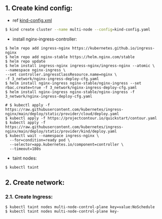 ## 1. Create kind config:
- ref [kind-config.xml](https://kind.sigs.k8s.io/docs/user/configuration)
```sh
$ kind create cluster --name multi-node --config=kind-config.yaml
```
- install nginx-ingress-controller:
```shell
$ helm repo add ingress-nginx https://kubernetes.github.io/ingress-nginx
$ helm repo add nginx-stable https://helm.nginx.com/stable
$ helm repo update
$ helm install ingress-nginx ingress-nginx/ingress-nginx --atomic \
--namespace nginx-ingress \
--set controller.ingressClassResource.name=nginx \
-f 3_network/nginx-ingress-deploy-cfg.yaml
$ helm install nginx-ingress nginx-stable/nginx-ingress --set rbac.create=true -f 3_network/nginx-ingress-deploy-cfg.yaml
$ helm install nginx-ingress nginx-stable/nginx-ingress -f 3_network/nginx-ingress-deploy-cfg.yaml

# $ kubectl apply -f https://raw.githubusercontent.com/kubernetes/ingress-nginx/main/deploy/static/provider/cloud/deploy.yaml
$ kubectl apply -f https://projectcontour.io/quickstart/contour.yaml
$ kubectl apply -f https://raw.githubusercontent.com/kubernetes/ingress-nginx/main/deploy/static/provider/kind/deploy.yaml
$ kubectl wait --namespace ingress-nginx \
  --for=condition=ready pod \
  --selector=app.kubernetes.io/component=controller \
  --timeout=180s
```
- taint nodes:
```shell
$ kubectl taint 
```
## 2. Create network:
### 2.1. Create Ingress:
```shell
$ kubectl taint nodes multi-node-control-plane key=value:NoSchedule
$ kubectl taint nodes multi-node-control-plane key-
```